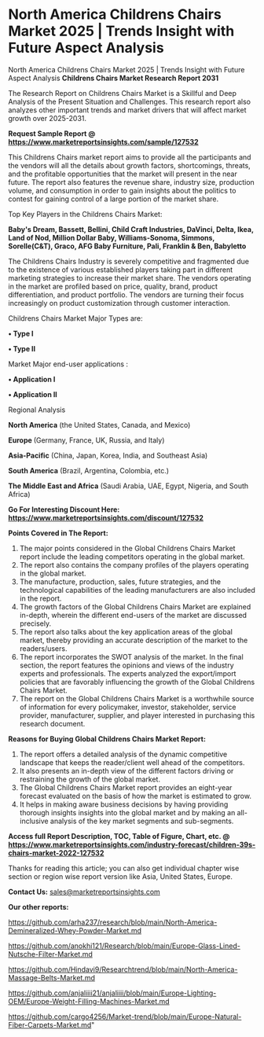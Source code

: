 # North America Childrens Chairs Market 2025 | Trends Insight with Future Aspect Analysis
North America Childrens Chairs Market 2025 | Trends Insight with Future Aspect Analysis
<strong>Childrens Chairs Market Research Report 2031</strong>

The Research Report on Childrens Chairs Market is a Skillful and Deep Analysis of the Present Situation and Challenges. This research report also analyzes other important trends and market drivers that will affect market growth over 2025-2031.

<strong>Request Sample Report @ <a href=https://www.marketreportsinsights.com/sample/127532>https://www.marketreportsinsights.com/sample/127532</a></strong>

This Childrens Chairs market report aims to provide all the participants and the vendors will all the details about growth factors, shortcomings, threats, and the profitable opportunities that the market will present in the near future. The report also features the revenue share, industry size, production volume, and consumption in order to gain insights about the politics to contest for gaining control of a large portion of the market share.

Top Key Players in the Childrens Chairs Market:

<strong>Baby's Dream, Bassett, Bellini, Child Craft Industries, DaVinci, Delta, Ikea, Land of Nod, Million Dollar Baby, Williams-Sonoma, Simmons, Sorelle(C&T), Graco, AFG Baby Furniture, Pali, Franklin & Ben, Babyletto</strong>

The Childrens Chairs Industry is severely competitive and fragmented due to the existence of various established players taking part in different marketing strategies to increase their market share. The vendors operating in the market are profiled based on price, quality, brand, product differentiation, and product portfolio. The vendors are turning their focus increasingly on product customization through customer interaction.

Childrens Chairs Market Major Types are:

<strong>• Type I

• Type II</strong>

Market Major end-user applications :

<strong>• Application I

• Application II</strong>

Regional Analysis

</u><strong><b>North America</b></strong> (the United States, Canada, and Mexico)

<strong><b>Europe </b></strong>(Germany, France, UK, Russia, and Italy)

<strong><b>Asia-Pacific</b></strong> (China, Japan, Korea, India, and Southeast Asia)

<strong><b>South America</b></strong> (Brazil, Argentina, Colombia, etc.)

<strong><b>The Middle East and Africa</b></strong> (Saudi Arabia, UAE, Egypt, Nigeria, and South Africa)

<strong>Go For Interesting Discount Here: <a href=https://www.marketreportsinsights.com/discount/127532>https://www.marketreportsinsights.com/discount/127532</a></strong>

<strong>Points Covered in The Report:</strong>
<ol>
  <li>The major points considered in the Global Childrens Chairs Market report include the leading competitors operating in the global market.</li>
  <li>The report also contains the company profiles of the players operating in the global market.</li>
  <li>The manufacture, production, sales, future strategies, and the technological capabilities of the leading manufacturers are also included in the report.</li>
  <li>The growth factors of the Global Childrens Chairs Market are explained in-depth, wherein the different end-users of the market are discussed precisely.</li>
  <li>The report also talks about the key application areas of the global market, thereby providing an accurate description of the market to the readers/users.</li>
  <li>The report incorporates the SWOT analysis of the market. In the final section, the report features the opinions and views of the industry experts and professionals. The experts analyzed the export/import policies that are favorably influencing the growth of the Global Childrens Chairs Market.</li>
  <li>The report on the Global Childrens Chairs Market is a worthwhile source of information for every policymaker, investor, stakeholder, service provider, manufacturer, supplier, and player interested in purchasing this research document.</li>
</ol>
<strong>Reasons for Buying Global Childrens Chairs Market Report:</strong>

<ol>
  <li>The report offers a detailed analysis of the dynamic competitive landscape that keeps the reader/client well ahead of the competitors.</li>
  <li>It also presents an in-depth view of the different factors driving or restraining the growth of the global market.</li>
  <li>The Global Childrens Chairs Market report provides an eight-year forecast evaluated on the basis of how the market is estimated to grow.</li>
  <li>It helps in making aware business decisions by having providing thorough insights insights into the global market and by making an all-inclusive analysis of the key market segments and sub-segments.</li>
</ol>
<strong>Access full Report Description, TOC, Table of Figure, Chart, etc. @ <a href=https://www.marketreportsinsights.com/industry-forecast/children-39s-chairs-market-2022-127532>https://www.marketreportsinsights.com/industry-forecast/children-39s-chairs-market-2022-127532</a></strong>


Thanks for reading this article; you can also get individual chapter wise section or region wise report version like Asia, United States, Europe.

<strong>Contact Us:</strong>
sales@marketreportsinsights.com

<strong>Our other reports:</strong>

<a href=https://github.com/arha237/research/blob/main/North-America-Demineralized-Whey-Powder-Market.md>https://github.com/arha237/research/blob/main/North-America-Demineralized-Whey-Powder-Market.md</a>

<a href=https://github.com/anokhi121/Research/blob/main/Europe-Glass-Lined-Nutsche-Filter-Market.md>https://github.com/anokhi121/Research/blob/main/Europe-Glass-Lined-Nutsche-Filter-Market.md</a>

<a href=https://github.com/Hindavi9/Researchtrend/blob/main/North-America-Massage-Belts-Market.md>https://github.com/Hindavi9/Researchtrend/blob/main/North-America-Massage-Belts-Market.md</a>

<a href=https://github.com/anjaliiii21/anjaliiii/blob/main/Europe-Lighting-OEM/Europe-Weight-Filling-Machines-Market.md>https://github.com/anjaliiii21/anjaliiii/blob/main/Europe-Lighting-OEM/Europe-Weight-Filling-Machines-Market.md</a>

<a href=https://github.com/cargo4256/Market-trend/blob/main/Europe-Natural-Fiber-Carpets-Market.md>https://github.com/cargo4256/Market-trend/blob/main/Europe-Natural-Fiber-Carpets-Market.md</a>"
